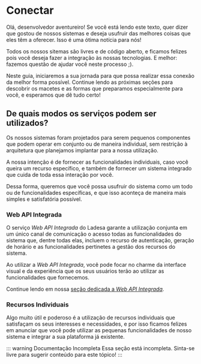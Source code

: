 # Conectar

Olá, desenvolvedor aventureiro! Se você está lendo este texto, quer dizer que gostou de nossos sistemas e deseja usufruir das melhores coisas que eles têm a oferecer. Isso é uma ótima notícia para nós!

Todos os nossos sitemas são livres e de código aberto, e ficamos felizes pois você deseja fazer a
integração às nossas tecnologias. E melhor: fazemos questão de ajudar você neste processo ;).

Neste guia, iniciaremos a sua jornada para que possa realizar essa conexão da melhor forma possível. Continue lendo as próximas seções para descobrir os macetes e as formas que preparamos especialmente para você, e esperamos que dê tudo certo!

## De quais modos os serviços podem ser utilizados?

Os nossos sistemas foram projetados para serem pequenos componentes que podem operar em conjunto ou de maneira individual, sem restrição à arquitetura que planejamos implantar para a nossa utilização.

A nossa intenção é de fornecer as funcionalidades individuais, caso você queira um recurso específico, e também de fornecer um sistema integrado que cuida de toda essa interação por você.

Dessa forma, queremos que você possa usufruir do sistema como um todo ou de funcionalidades específicas, e que isso aconteça
de maneira mais simples e satisfatória possível.

### Web API Integrada

O serviço _Web API Integrada_ do Ladesa garante a utilização conjunta em um único canal de comunicação o acesso todas as funcionalidades do sistema que, dentre todas elas, incluem o recurso de autenticação, geração de horário e as funcionalidades pertinetes a gestão dos recursos do sistema.

Ao utilizar a _Web API Integrada_, você pode focar no charme da interface visual e da experiência que os seus usuários terão ao utilizar as funcionalidades que fornecemos.

<!--@include: ./web/overview.md#introduction -->

Continue lendo em nossa [seção dedicada a _Web API Integrada_](./web-api/overview.md).

### Recursos Individuais

Algo muito útil e poderoso é a utilização de recursos individuais que satisfaçam os seus interesses e necessidades, e por isso ficamos felizes em anunciar que você pode utilizar as pequenas funcionalidades de nosso sistema e integrar a sua plataforma já existente.

::: warning Documentação Incompleta
Essa seção está incompleta. Sinta-se livre para sugerir conteúdo para este tópico!
:::
